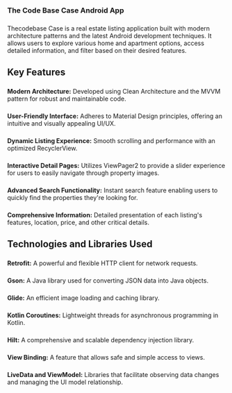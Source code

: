 <h3 align="left">The Code Base Case Android App</h3>

###

<p align="left">Thecodebase Case is a real estate listing application built with modern architecture patterns and the latest Android development techniques. It allows users to explore various home and apartment options, access detailed information, and filter based on their desired features.</p>

###

<h2 align="left">Key Features</h2>

###

<p align="left"><b>Modern Architecture:</b> Developed using Clean Architecture and the MVVM pattern for robust and maintainable code.</p>

###

<p align="left"><b>User-Friendly Interface:</b> Adheres to Material Design principles, offering an intuitive and visually appealing UI/UX.</p>

###

<p align="left"><b>Dynamic Listing Experience:</b> Smooth scrolling and performance with an optimized RecyclerView.</p>

###

<p align="left"><b>Interactive Detail Pages:</b> Utilizes ViewPager2 to provide a slider experience for users to easily navigate through property images.</p>

###

<p align="left"><b>Advanced Search Functionality:</b> Instant search feature enabling users to quickly find the properties they're looking for.</p>

###

<p align="left"><b>Comprehensive Information:</b> Detailed presentation of each listing's features, location, price, and other critical details.</p>

###

<h2 align="left">Technologies and Libraries Used</h2>

###

<p align="left"><b>Retrofit:</b> A powerful and flexible HTTP client for network requests.</p>

###

<p align="left"><b>Gson:</b> A Java library used for converting JSON data into Java objects.</p>

###

<p align="left"><b>Glide:</b> An efficient image loading and caching library.</p>

###

<p align="left"><b>Kotlin Coroutines:</b> Lightweight threads for asynchronous programming in Kotlin.</p>

###

<p align="left"><b>Hilt:</b> A comprehensive and scalable dependency injection library.</p>

###

<p align="left"><b>View Binding:</b> A feature that allows safe and simple access to views.</p>

###

<p align="left"><b>LiveData and ViewModel:</b> Libraries that facilitate observing data changes and managing the UI model relationship.</p>

###
